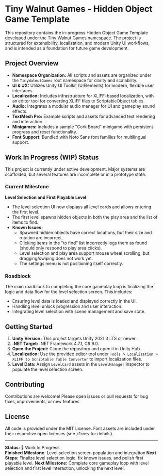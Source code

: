 # Tiny Walnut Games - Hidden Object Game Template

This repository contains the in-progress Hidden Object Game Template developed under the Tiny Walnut Games namespace. The project is structured for extensibility, localization, and modern Unity UI workflows, and is intended as a foundation for future game development.

## Project Overview

- **Namespace Organization:** All scripts and assets are organized under the `TinyWalnutGames` root namespace for clarity and scalability.
- **UI & UX:** Utilizes Unity UI Toolkit (UIElements) for modern, flexible user interfaces.
- **Localization:** Includes infrastructure for XLIFF-based localization, with an editor tool for converting XLIFF files to ScriptableObject tables.
- **Audio:** Integrates a modular audio manager for UI and gameplay sound effects.
- **TextMesh Pro:** Example scripts and assets for advanced text rendering and interaction.
- **Minigames:** Includes a sample "Cork Board" minigame with persistent progress and reset functionality.
- **Font Support:** Bundled with Noto Sans font families for multilingual support.

## Work In Progress (WIP) Status

This project is currently under active development. Major systems are scaffolded, but several features are incomplete or in a prototype state.

### Current Milestone

**Level Selection and First Playable Level**

- The level selection UI now displays all level cards and allows entering the first level.
- The first level spawns hidden objects in both the play area and the list of items to find.
- **Known Issues:**
  - Spawned hidden objects have correct locations, but their size and rotation are incorrect.
  - Clicking items in the "to find" list incorrectly logs them as found (should only respond to play area clicks).
  - Level selection and play area support mouse wheel scrolling, but dragging/swiping does not work yet.
  - The settings menu is not positioning itself correctly.

### Roadblock

The main roadblock to completing the core gameplay loop is finalizing the logic and data flow for the level selection screen. This includes:

- Ensuring level data is loaded and displayed correctly in the UI.
- Handling level unlock progression and user interaction.
- Integrating level selection with scene management and save state.

## Getting Started

1. **Unity Version:** This project targets Unity 2021.3 LTS or newer.
2. **.NET Target:** .NET Framework 4.7.1, C# 9.0.
3. **Open the Project:** Clone the repository and open it in Unity Hub.
4. **Localization:** Use the provided editor tool under `Tools > Localization > XLIFF to Scriptable Table Converter` to import localization files.
5. **Level Data:** Assign `LevelCard` assets in the `LevelManager` inspector to populate the level selection screen.

## Contributing

Contributions are welcome! Please open issues or pull requests for bug fixes, improvements, or new features.

## License

All code is provided under the MIT License. Font assets are included under their respective open licenses (see `/Fonts` for details).

---

**Status:** 🚧 Work In Progress  
**Finished Milestone:** Level selection screen population and integration
**Next Steps:** Finalize level selection logic, fix known issues, and polish first playable level.
**Next Milestone:** Complete core gameplay loop with level selection and first level interaction, unlocking the next level.
